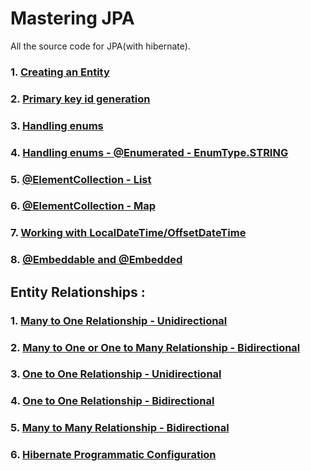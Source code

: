 # Mastering JPA

All the source code for JPA(with hibernate).

### 1. [Creating an Entity](https://github.com/eMahtab/mastering-jpa/tree/main/creating-entity) 

### 2. [Primary key id generation](https://github.com/eMahtab/mastering-jpa/tree/main/id-generation) 

### 3. [Handling enums](https://github.com/eMahtab/mastering-jpa/tree/main/enum-1) 

### 4. [Handling enums - @Enumerated - EnumType.STRING](https://github.com/eMahtab/mastering-jpa/tree/main/enum-2) 



### 5. [@ElementCollection - List](https://github.com/eMahtab/mastering-jpa/tree/main/collection-mapping-1) 

### 6. [@ElementCollection - Map](https://github.com/eMahtab/mastering-jpa/tree/main/collection-mapping-2) 

### 7. [Working with LocalDateTime/OffsetDateTime](https://github.com/eMahtab/mastering-jpa/tree/main/datetime-1) 

### 8. [@Embeddable and @Embedded](https://github.com/eMahtab/mastering-jpa/tree/main/embedded) 



## Entity Relationships :


### 1. [Many to One Relationship - Unidirectional](https://github.com/eMahtab/mastering-jpa/tree/main/many-to-one-unidirectional) 

### 2. [Many to One or One to Many Relationship - Bidirectional](https://github.com/eMahtab/mastering-jpa/tree/main/one-to-many-bidirectional) 

### 3. [One to One Relationship - Unidirectional](https://github.com/eMahtab/mastering-jpa/tree/main/one-to-one-unidirectional) 

### 4. [One to One Relationship - Bidirectional](https://github.com/eMahtab/mastering-jpa/tree/main/one-to-one-bidirectional) 

### 5. [Many to Many Relationship - Bidirectional](https://github.com/eMahtab/mastering-jpa/tree/main/many-to-many) 

### 6. [Hibernate Programmatic Configuration](https://github.com/eMahtab/mastering-jpa/tree/main/hibernate-programmatic-configuration) 




